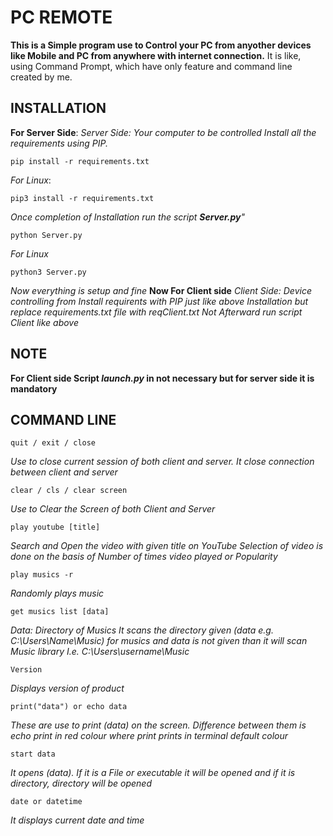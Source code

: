 # PC REMOTE
**This is a Simple program use to Control your PC from anyother devices like Mobile and PC from
anywhere with internet connection.**
It is like, using Command Prompt, which have only feature and command line created by me.
## INSTALLATION
__For Server Side__:
_Server Side: Your computer to be controlled Install all the requirements using PIP._
````
pip install -r requirements.txt
````
_For Linux_:
````
pip3 install -r requirements.txt
````
_Once completion of Installation run the script **Server.py**"_
````
python Server.py
````
*For Linux*
````
python3 Server.py
````
_Now everything is setup and fine_
__Now For Client side__
_Client Side: Device controlling from_
_Install requirents with PIP just like above Installation but replace requirements.txt file with_
_reqClient.txt_
_Not Afterward run script *Client like above*_

## NOTE
__For Client side Script *launch.py* in not necessary but for server side it is mandatory__

## COMMAND LINE
````
quit / exit / close
````
_Use to close current session of both client and server. It close connection between client and server_
````
clear / cls / clear screen
````
_Use to Clear the Screen of both Client and Server_
````
play youtube [title]
````
_Search and Open the video with given title on YouTube_
_Selection of video is done on the basis of Number of times video played or Popularity_
````
play musics -r
````
_Randomly plays music_
````
get musics list [data]
````
_Data: Directory of Musics_
_It scans the directory given (data e.g. C:\Users\Name\Music) for musics and data is not given than it will scan Music library_
_I.e. C:\Users\username\Music_
````
Version
````
_Displays version of product_
````
print("data") or echo data
````
_These are use to print (data) on the screen. Difference between them is echo print in red colour where print prints in terminal default colour_
````
start data
````
_It opens (data). If it is a File or executable it will be opened and if it is directory, directory will be opened_
````
date or datetime
````
_It displays current date and time_
